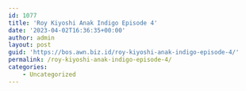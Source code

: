 ```yaml
---
id: 1077
title: 'Roy Kiyoshi Anak Indigo Episode 4'
date: '2023-04-02T16:36:35+00:00'
author: admin
layout: post
guid: 'https://bos.awn.biz.id/roy-kiyoshi-anak-indigo-episode-4/'
permalink: /roy-kiyoshi-anak-indigo-episode-4/
categories:
    - Uncategorized
---
```


